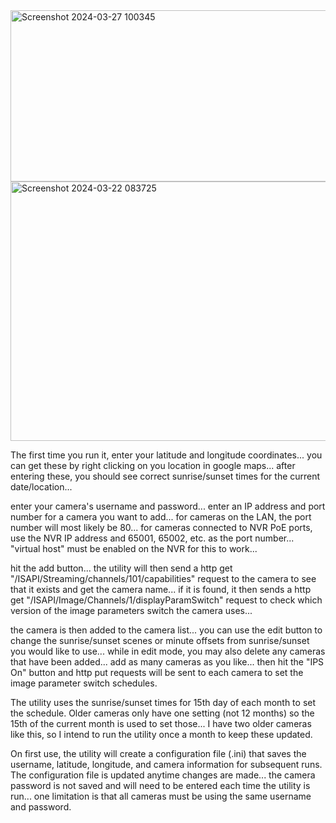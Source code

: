 <img width="553" height="274" alt="Screenshot 2024-03-27 100345" src="https://github.com/user-attachments/assets/262eb52a-242d-4b80-8bea-b39238a9bdd5" />

<img width="541" height="415" alt="Screenshot 2024-03-22 083725" src="https://github.com/user-attachments/assets/9f41cd23-6b2b-467d-b8fb-3174c9d40d22" />



The first time you run it, enter your latitude and longitude coordinates... you can get these by right clicking on you location in google maps... after entering these, you should see correct sunrise/sunset times for the current date/location...

enter your camera's username and password... enter an IP address and port number for a camera you want to add... for cameras on the LAN, the port number will most likely be 80... for cameras connected to NVR PoE ports, use the NVR IP address and 65001, 65002, etc. as the port number... "virtual host" must be enabled on the NVR for this to work...

hit the add button... the utility will then send a http get "/ISAPI/Streaming/channels/101/capabilities" request to the camera to see that it exists and get the camera name... if it is found, it then sends a http get "/ISAPI/Image/Channels/1/displayParamSwitch" request to check which version of the image parameters switch the camera uses...

the camera is then added to the camera list... you can use the edit button to change the sunrise/sunset scenes or minute offsets from sunrise/sunset you would like to use... while in edit mode, you may also delete any cameras that have been added... add as many cameras as you like... then hit the "IPS On" button and http put requests will be sent to each camera to set the image parameter switch schedules.

The utility uses the sunrise/sunset times for 15th day of each month to set the schedule. Older cameras only have one setting (not 12 months) so the 15th of the current month is used to set those... I have two older cameras like this, so I intend to run the utility once a month to keep these updated.

On first use, the utility will create a configuration file (.ini) that saves the username, latitude, longitude, and camera information for subsequent runs. The configuration file is updated anytime changes are made... the camera password is not saved and will need to be entered each time the utility is run... one limitation is that all cameras must be using the same username and password.
